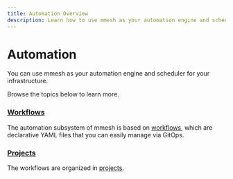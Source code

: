 ```yaml
---
title: Automation Overview
description: Learn how to use mmesh as your automation engine and scheduler for your infrastructure.
---
```


# Automation

You can use mmesh as your automation engine and scheduler for your infrastructure.

Browse the topics below to learn more.

### [Workflows](/docs/platform/automation/workflows/)

The automation subsystem of mmesh is based on [workflows](/docs/platform/automation/workflows/), which are declarative YAML files that you can easily manage via GitOps.

### [Projects](/docs/platform/automation/projects/)

The workflows are organized in [projects](/docs/platform/automation/projects/).
